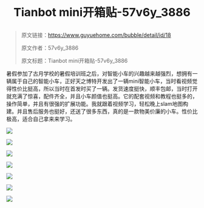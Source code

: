 <p style="font-size:30px; font-weight: bolder; text-align:center ">Tianbot mini开箱贴-57v6y_3886</p>

> 原文链接：https://www.guyuehome.com/bubble/detail/id/18
>
> 原文作者：57v6y_3886
>
> 原文标题：Tianbot mini开箱贴-57v6y_3886


暑假参加了古月学校的暑假培训班之后，对智能小车的兴趣越来越强烈，想拥有一辆属于自己的智能小车，正好天之博特开发出了一辆mini智能小车，当时看视频觉得性价比挺高，所以当时在首发时买了一辆。发货速度挺快，顺丰包邮，当时打开就充满了惊喜，配件齐全，并且小车颜值也挺高。它的配套视频和教程也挺多的，操作简单，并且有很强的扩展功能。我就跟着视频学习，轻松晚上slam地图构建。并且售后服务也挺好，还送了很多东西，真的是一款物美价廉的小车。性价比极高，适合自己拿来来学习。

![](https://tianbot-pic.oss-cn-beijing.aliyuncs.com/tianbot/202109281602087.webp)

![](https://tianbot-pic.oss-cn-beijing.aliyuncs.com/tianbot/202109281602663.webp)

![](https://tianbot-pic.oss-cn-beijing.aliyuncs.com/tianbot/202109281602458.webp)

![](https://tianbot-pic.oss-cn-beijing.aliyuncs.com/tianbot/202109281602099.webp)

![](https://tianbot-pic.oss-cn-beijing.aliyuncs.com/tianbot/202109281602095.webp)

![](https://tianbot-pic.oss-cn-beijing.aliyuncs.com/tianbot/202109281602060.webp)

![](https://tianbot-pic.oss-cn-beijing.aliyuncs.com/tianbot/202109281602364.webp)
